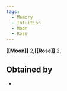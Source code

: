 ```yaml
---
tags:
  - Memory
  - Intuition
  - Moon
  - Rose
---
```


**[[Moon]]** 2,**[[Rose]]** 2,

## Obtained by

- 
